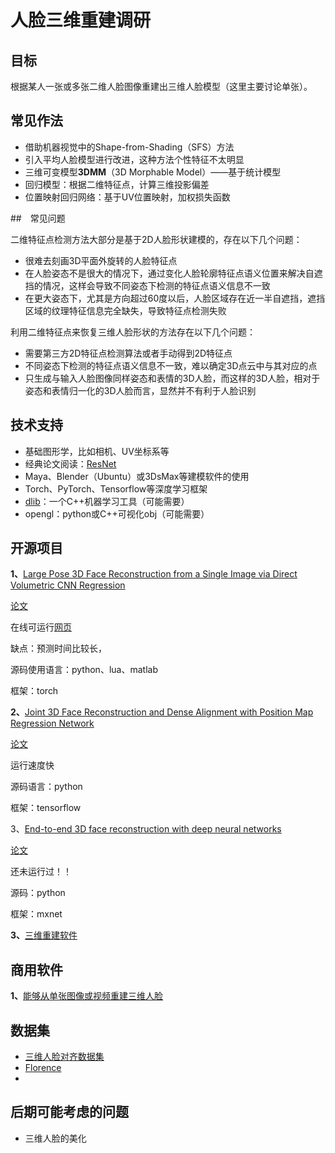 # 人脸三维重建调研

## 目标

根据某人一张或多张二维人脸图像重建出三维人脸模型（这里主要讨论单张）。

## 常见作法

- 借助机器视觉中的Shape-from-Shading（SFS）方法
- 引入平均人脸模型进行改进，这种方法个性特征不太明显
- 三维可变模型**3DMM**（3D Morphable Model）——基于统计模型
- 回归模型：根据二维特征点，计算三维投影偏差
- 位置映射回归网络：基于UV位置映射，加权损失函数

##　常见问题

二维特征点检测方法大部分是基于2D人脸形状建模的，存在以下几个问题：

- 很难去刻画3D平面外旋转的人脸特征点
- 在人脸姿态不是很大的情况下，通过变化人脸轮廓特征点语义位置来解决自遮挡的情况，这样会导致不同姿态下检测的特征点语义信息不一致 
- 在更大姿态下，尤其是方向超过60度以后，人脸区域存在近一半自遮挡，遮挡区域的纹理特征信息完全缺失，导致特征点检测失败

利用二维特征点来恢复三维人脸形状的方法存在以下几个问题：

- 需要第三方2D特征点检测算法或者手动得到2D特征点
- 不同姿态下检测的特征点语义信息不一致，难以确定3D点云中与其对应的点
- 只生成与输入人脸图像同样姿态和表情的3D人脸，而这样的3D人脸，相对于姿态和表情归一化的3D人脸而言，显然并不有利于人脸识别

## 技术支持

- 基础图形学，比如相机、UV坐标系等
- 经典论文阅读：[ResNet](https://arxiv.org/abs/1512.03385)
- Maya、Blender（Ubuntu）或3DsMax等建模软件的使用
- Torch、PyTorch、Tensorflow等深度学习框架
- [dlib](https://github.com/davisking/dlib)：一个C++机器学习工具（可能需要）
- opengl：python或C++可视化obj（可能需要）

## 开源项目

**1、**[Large Pose 3D Face Reconstruction from a Single Image via Direct Volumetric CNN Regression](https://github.com/AaronJackson/vrn)

[论文](https://arxiv.org/pdf/1703.07834.pdf)

在线可运行[网页](http://cvl-demos.cs.nott.ac.uk/vrn/view.php)

缺点：预测时间比较长，

源码使用语言：python、lua、matlab

框架：torch

**2、**[Joint 3D Face Reconstruction and Dense Alignment with Position Map Regression Network](https://github.com/YadiraF/PRNet)

[论文](http://openaccess.thecvf.com/content_ECCV_2018/papers/Yao_Feng_Joint_3D_Face_ECCV_2018_paper.pdf)

运行速度快

源码语言：python

框架：tensorflow

3、[End-to-end 3D face reconstruction with deep neural networks](https://github.com/ShownX/mxnet-E2FAR)

[论文](https://arxiv.org/pdf/1704.05020.pdf)

还未运行过！！

源码：python

框架：mxnet

**3、**[三维重建软件](https://github.com/alicevision/meshroom)

## 商用软件

**1、**[能够从单张图像或视频重建三维人脸](https://www.4dface.io/)

## 数据集

- [三维人脸对齐数据集](http://www.cbsr.ia.ac.cn/users/xiangyuzhu/projects/3DDFA/main.htm)
- [Florence](https://www.micc.unifi.it/resources/datasets/florence-3d-actions-dataset/)
- 

## 后期可能考虑的问题

- 三维人脸的美化

